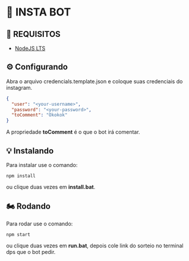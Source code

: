 # 🤖 INSTA BOT

## 🎈 REQUISITOS

* [NodeJS LTS](https://nodejs.org/en/download/)

## ⚙ Configurando

Abra o arquivo credencials.template.json e coloque suas credenciais do instagram.

```json
{
  "user": "<your-username>",
  "password": "<your-password>",
  "toComment": "Okokok"
}
```

A propriedade **toComment** é o que o bot irá comentar.

## 💡 Instalando

Para instalar use o comando:

```shell
npm install
```

ou clique duas vezes em **install.bat**.

## 🏍 Rodando

Para rodar use o comando:

```shell
npm start
```

ou clique duas vezes em **run.bat**, depois cole link do sorteio no terminal dps que o bot pedir.